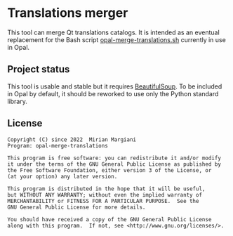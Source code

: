 <!--
SPDX-FileCopyrightText: 2023 Mirian Margiani
SPDX-License-Identifier: GFDL-1.3-or-later
-->

# Translations merger

This tool can merge Qt translations catalogs. It is intended as an eventual
replacement for the Bash script [opal-merge-translations.sh](https://github.com/Pretty-SFOS/opal/blob/main/snippets/opal-merge-translations.sh)
currently in use in Opal.


## Project status

This tool is usable and stable but it requires
[BeautifulSoup](https://www.crummy.com/software/BeautifulSoup/bs4/doc). To be
included in Opal by default, it should be reworked to use only the Python
standard library.


## License

    Copyright (C) since 2022  Mirian Margiani
    Program: opal-merge-translations

    This program is free software: you can redistribute it and/or modify
    it under the terms of the GNU General Public License as published by
    the Free Software Foundation, either version 3 of the License, or
    (at your option) any later version.

    This program is distributed in the hope that it will be useful,
    but WITHOUT ANY WARRANTY; without even the implied warranty of
    MERCHANTABILITY or FITNESS FOR A PARTICULAR PURPOSE.  See the
    GNU General Public License for more details.

    You should have received a copy of the GNU General Public License
    along with this program.  If not, see <http://www.gnu.org/licenses/>.
